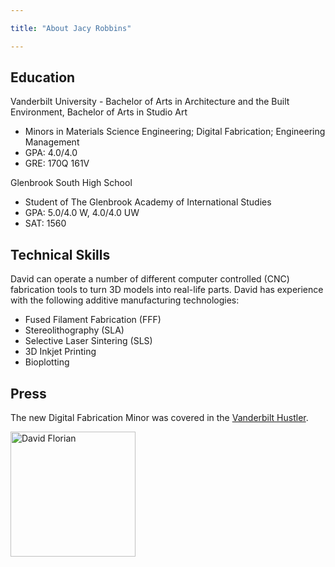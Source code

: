 ```yaml
---

title: "About Jacy Robbins"

---
```


## Education

Vanderbilt University - Bachelor of Arts in Architecture and the Built Environment, Bachelor of Arts in Studio Art 

* Minors in Materials Science Engineering; Digital Fabrication; Engineering Management
* GPA: 4.0/4.0
* GRE: 170Q 161V

Glenbrook South High School
* Student of The Glenbrook Academy of International Studies
* GPA: 5.0/4.0 W, 4.0/4.0 UW
* SAT: 1560

## Technical Skills

David can operate a number of different computer controlled (CNC) fabrication tools to turn 3D models into real-life parts. David has experience with the following additive manufacturing technologies:

* Fused Filament Fabrication (FFF)
* Stereolithography (SLA)
* Selective Laser Sintering (SLS)
* 3D Inkjet Printing
* Bioplotting

## Press 

The new Digital Fabrication Minor was covered in the [Vanderbilt Hustler](https://vanderbilthustler.com/2022/11/09/digital-fabrication-minor-introduced-for-2022-23-academic-year/).

<img src="/assets/img/David_Headshot_web2.jpg" alt="David Florian" style="width:200px;"/>
